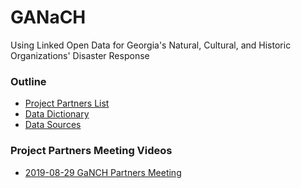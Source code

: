 # GANaCH

Using Linked Open Data for Georgia's Natural, Cultural, and Historic Organizations' Disaster Response

### Outline

* [Project Partners List](https://github.com/clifflandis/GaNCH/wiki/Project_Partners)
* [Data Dictionary](https://github.com/clifflandis/GaNCH/blob/master/data_dictionary.md)
* [Data Sources](https://github.com/clifflandis/GaNCH/wiki/Data_Sources)

### Project Partners Meeting Videos

* [2019-08-29 GaNCH Partners Meeting](https://archive.org/details/2019-08-29_ganch_partners_meeting)

